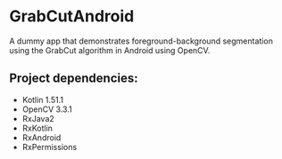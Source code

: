 # GrabCutAndroid
A dummy app that demonstrates foreground-background segmentation using the GrabCut algorithm in Android using OpenCV.

## Project dependencies:
- Kotlin 1.51.1
- OpenCV 3.3.1
- RxJava2
- RxKotlin
- RxAndroid
- RxPermissions
